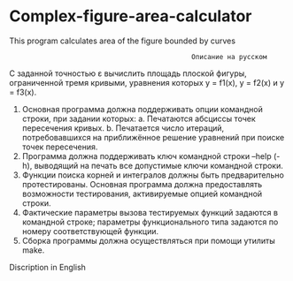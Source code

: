# Complex-figure-area-calculator
This program calculates area of the figure bounded by curves

                                                  Описание на русском

С заданной точностью ε вычислить площадь плоской фигуры, ограниченной тремя кривыми, уравнения которых y = f1(x), y = f2(x) и y = f3(x).

1. Основная программа должна поддерживать опции командной строки, при задании которых:
  a. Печатаются абсциссы точек пересечения кривых.
  b. Печатается число итераций, потребовавшихся на приближённое решение уравнений при поиске точек пересечения.
2. Программа должна поддерживать ключ командной строки –help (-h), выводящий на печать все допустимые ключи командной строки.
3. Функции поиска корней и интегралов должны быть предварительно протестированы. Основная программа должна предоставлять возможности тестирования, активируемые опцией командной строки.
4. Фактические параметры вызова тестируемых функций задаются в командной строке; параметры функционального типа задаются по номеру соответствующей функции.
5. Сборка программы должна осуществляться при помощи утилиты make.

Discription in English

